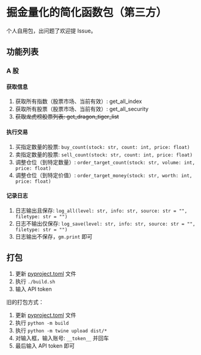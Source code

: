# 掘金量化的简化函数包（第三方）

个人自用包，出问题了欢迎提 Issue。

## 功能列表

### A 股

#### 获取信息

1. 获取所有指数（股票市场、当前有效）: get_all_index
2. 获取所有股票（股票市场、当前有效）: get_all_security
3. ~~获取龙虎榜股票列表: get_dragon_tiger_list~~

#### 执行交易

1. 买指定数量的股票: `buy_count(stock: str, count: int, price: float)`
2. 卖指定数量的股票: `sell_count(stock: str, count: int, price: float)`
3. 调整仓位（到特定数量）: `order_target_count(stock: str, volume: int, price: float)`
4. 调整仓位（到特定价值）: `order_target_money(stock: str, worth: int, price: float)`

#### 记录日志

1. 日志输出且保存: `log_all(level: str, info: str, source: str = "", filetype: str = "")`
2. 日志不输出仅保存: `log_save(level: str, info: str, source: str = "", filetype: str = "")`
3. 日志输出不保存，`gm.print` 即可

## 打包

1. 更新 [pyproject.toml](pyproject.toml) 文件
2. 执行 `./build.sh`
3. 输入 API token

旧的打包方式：

1. 更新 [pyproject.toml](pyproject.toml) 文件
2. 执行 `python -m build`
3. 执行 `python -m twine upload dist/*`
4. 对输入框，输入账号: `__token__` 并回车
5. 最后输入 API token 即可
